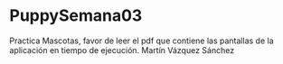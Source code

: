 # PuppySemana03
Practica Mascotas, favor de leer el pdf que contiene las pantallas de la aplicación en tiempo de ejecución.
Martín Vázquez Sánchez
